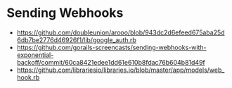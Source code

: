 # Sending Webhooks

- https://github.com/doubleunion/arooo/blob/943dc2d6efeed675aba25d6db7be2776d46926f1/lib/google_auth.rb
- https://github.com/gorails-screencasts/sending-webhooks-with-exponential-backoff/commit/60ca8421edee1dd61e610b8fdac76b604b81d49f
- https://github.com/librariesio/libraries.io/blob/master/app/models/web_hook.rb
